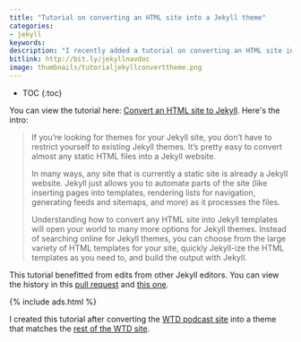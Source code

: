 ```yaml
---
title: "Tutorial on converting an HTML site into a Jekyll theme"
categories:
- jekyll
keywords:
description: "I recently added a tutorial on converting an HTML site into a Jekyll theme. This tutorial shows how easy it is to make any HTML site Jekyll ready with just a few tags. Creating Jekyll themes is one of the aspects of Jekyll I enjoy the most."
bitlink: http://bit.ly/jekyllnavdoc
image: thumbnails/tutorialjekyllconverttheme.png
---
```


* TOC
{:toc}

You can view the tutorial here: [Convert an HTML site to Jekyll](http://jekyllrb.com/tutorials/convert-site-to-jekyll/). Here's the intro:

> If you’re looking for themes for your Jekyll site, you don’t have to restrict yourself to existing Jekyll themes. It’s pretty easy to convert almost any static HTML files into a Jekyll website.
>
> In many ways, any site that is currently a static site is already a Jekyll website. Jekyll just allows you to automate parts of the site (like inserting pages into templates, rendering lists for navigation, generating feeds and sitemaps, and more) as it processes the files.
>
> Understanding how to convert any HTML site into Jekyll templates will open your world to many more options for Jekyll themes. Instead of searching online for Jekyll themes, you can choose from the large variety of HTML templates for your site, quickly Jekyll-ize the HTML templates as you need to, and build the output with Jekyll.

This tutorial benefitted from edits from other Jekyll editors. You can view the history in this [pull request](https://github.com/jekyll/jekyll/pull/5881) and [this one](https://github.com/jekyll/jekyll/pull/6006).

{% include ads.html %}

I created this tutorial after converting the [WTD podcast site](http://podcast.writethedocs.org/) into a theme that matches the [rest of the WTD site](http://www.writethedocs.org/).
